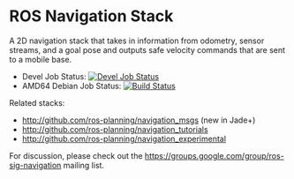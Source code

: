 ROS Navigation Stack
====================

A 2D navigation stack that takes in information from odometry, sensor
streams, and a goal pose and outputs safe velocity commands that are sent
to a mobile base.

 * Devel Job Status: [![Devel Job Status](http://jenkins.ros.org/buildStatus/icon?job=devel-indigo-navigation)](http://jenkins.ros.org/job/devel-indigo-navigation/)
 * AMD64 Debian Job Status: [![Build Status](http://jenkins.ros.org/buildStatus/icon?job=ros-indigo-navigation_binarydeb_trusty_amd64)](http://jenkins.ros.org/job/ros-indigo-navigation_binarydeb_trusty_amd64/)

Related stacks:

 * http://github.com/ros-planning/navigation_msgs (new in Jade+)
 * http://github.com/ros-planning/navigation_tutorials
 * http://github.com/ros-planning/navigation_experimental

For discussion, please check out the
https://groups.google.com/group/ros-sig-navigation mailing list.
